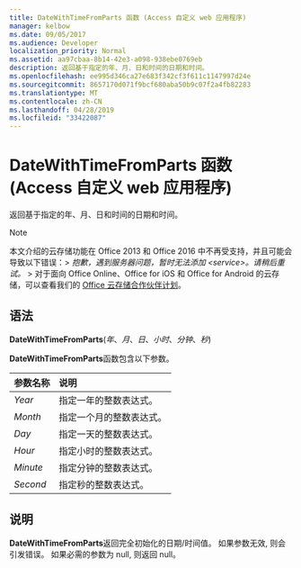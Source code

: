 ```yaml
---
title: DateWithTimeFromParts 函数 (Access 自定义 web 应用程序)
manager: kelbow
ms.date: 09/05/2017
ms.audience: Developer
localization_priority: Normal
ms.assetid: aa97cbaa-8b14-42e3-a098-938ebe0769eb
description: 返回基于指定的年、月、日和时间的日期和时间。
ms.openlocfilehash: ee995d346ca27e683f342cf3f611c1147997d24e
ms.sourcegitcommit: 8657170d071f9bcf680aba50b9c07f2a4fb82283
ms.translationtype: MT
ms.contentlocale: zh-CN
ms.lasthandoff: 04/28/2019
ms.locfileid: "33422087"
---
```

# <a name="datewithtimefromparts-function-access-custom-web-app"></a>DateWithTimeFromParts 函数 (Access 自定义 web 应用程序)

返回基于指定的年、月、日和时间的日期和时间。
  
> [!NOTE]
> 本文介绍的云存储功能在 Office 2013 和 Office 2016 中不再受支持，并且可能会导致以下错误：> *抱歉，遇到服务器问题，暂时无法添加 \<service\>。请稍后重试。* > 对于面向 Office Online、Office for iOS 和 Office for Android 的云存储，可以查看我们的 [Office 云存储合作伙伴计划](https://dev.office.com/programs/officecloudstorage)。 
  
## <a name="syntax"></a>语法

**DateWithTimeFromParts**(*年*、*月*、*日*、*小时*、*分钟*、*秒*) 
  
**DateWithTimeFromParts**函数包含以下参数。 
  
|**参数名称**|**说明**|
|:-----|:-----|
| *Year*  <br/> |指定一年的整数表达式。  <br/> |
| *Month*  <br/> |指定一个月的整数表达式。  <br/> |
| *Day*  <br/> |指定一天的整数表达式。  <br/> |
| *Hour*  <br/> |指定小时的整数表达式。  <br/> |
| *Minute*  <br/> |指定分钟的整数表达式。  <br/> |
| *Second*  <br/> |指定秒的整数表达式。  <br/> |
   
## <a name="remarks"></a>说明

**DateWithTimeFromParts**返回完全初始化的日期/时间值。 如果参数无效, 则会引发错误。 如果必需的参数为 null, 则返回 null。 
  

